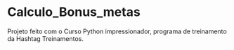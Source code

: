 # Calculo_Bonus_metas
 Projeto feito com o Curso Python impressionador, programa de treinamento da Hashtag Treinamentos.
